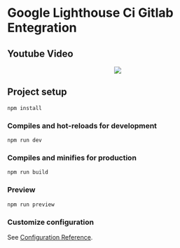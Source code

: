 # Google Lighthouse Ci Gitlab Entegration

## Youtube Video

<a href='https://www.youtube.com/watch?v=AfFoaHdhzmw'>
<p align="center">
 <img src="https://img.youtube.com/vi/AfFoaHdhzmw/0.jpg">
</p>
 </a>


## Project setup
```
npm install
```


### Compiles and hot-reloads for development
```
npm run dev
```

### Compiles and minifies for production
```
npm run build
```

### Preview
```
npm run preview
```

### Customize configuration
See [Configuration Reference](https://cli.vuejs.org/config/).
